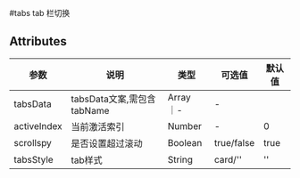 #tabs tab 栏切换

## Attributes
|  参数 | 说明 | 类型  | 可选值  | 默认值  |
| ------------ | ------------ | ------------ | ------------ | ------------ |
|tabsData| tabsData文案,需包含tabName | Array ｜- | - |
|activeIndex | 当前激活索引 | Number |-|0|
|scrollspy | 是否设置超过滚动 |Boolean| true/false | true|
|tabsStyle | tab样式 |String| card/'' | '' |
